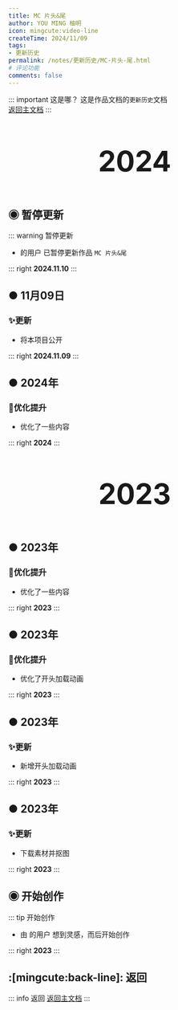 ```yaml
---
title: MC 片头&尾
author: YOU MING 柚明
icon: mingcute:video-line
createTime: 2024/11/09
tags:
- 更新历史
permalink: /notes/更新历史/MC-片头-尾.html
# 评论功能
comments: false
---
```


::: important 这是哪？
这是作品文档的`更新历史`文档  
[返回主文档](/notes/MC-片头_尾.html)
:::

<div style="text-align: center; ">
    <p style="font-size: 56px; font-weight: 650; margin-top: 60px">2024</p>
</div>

## ◉ 暂停更新
::: warning 暂停更新
- <Badge text="Youming 工作室" type="tip" /> 的用户 <Badge text="柚明" type="tip" /> 已暂停更新作品 `MC 片头&尾`

::: right
**2024.11.10**
:::


## ● 11月09日 <Badge text="正式版" type="tip" />
### ✨更新

- 将本项目公开

::: right
**2024.11.09**
:::

## ● 2024年 <Badge text="内测版" type="danger" />
### 🚀优化提升

- 优化了一些内容

::: right
**2024**
:::


<div style="text-align: center; ">
    <p style="font-size: 56px; font-weight: 650; margin-top: 60px">2023</p>
</div>


## ● 2023年 <Badge text="内测版" type="danger" />
### 🚀优化提升

- 优化了一些内容

::: right
**2023**
:::


## ● 2023年 <Badge text="内测版" type="danger" />
### 🚀优化提升

- 优化了开头加载动画

::: right
**2023**
:::


## ● 2023年 <Badge text="内测版" type="danger" />
### ✨更新

- 新增开头加载动画

::: right
**2023**
:::


## ● 2023年 <Badge text="内测版" type="danger" />
### ✨更新

- 下载素材并抠图

::: right
**2023**
:::


## ◉ 开始创作
::: tip 开始创作
- 由 <Badge text="Youming 工作室" type="tip" /> 的用户 <Badge text="柚明" type="tip" /> 想到灵感，而后开始创作

::: right
**2023**
:::


## :[mingcute:back-line]: 返回
::: info 返回
[返回主文档](/notes/MC-片头_尾.html)
:::
